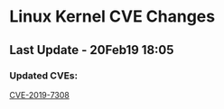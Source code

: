 
# **Linux Kernel CVE Changes**

## Last Update - 20Feb19 18:05

### **Updated CVEs:**

[CVE-2019-7308](cves/CVE-2019-7308)  
